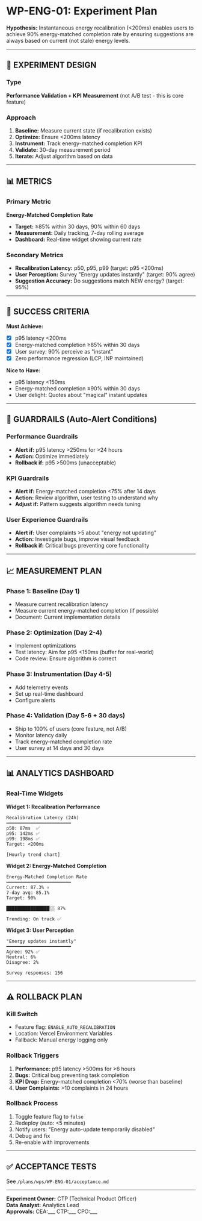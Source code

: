 # WP-ENG-01: Experiment Plan

**Hypothesis:** Instantaneous energy recalibration (<200ms) enables users to achieve 90% energy-matched completion rate by ensuring suggestions are always based on current (not stale) energy levels.

---

## 🧪 EXPERIMENT DESIGN

### Type
**Performance Validation + KPI Measurement** (not A/B test - this is core feature)

### Approach
1. **Baseline:** Measure current state (if recalibration exists)
2. **Optimize:** Ensure <200ms latency
3. **Instrument:** Track energy-matched completion KPI
4. **Validate:** 30-day measurement period
5. **Iterate:** Adjust algorithm based on data

---

## 📊 METRICS

### Primary Metric
**Energy-Matched Completion Rate**
- **Target:** ≥85% within 30 days, 90% within 60 days
- **Measurement:** Daily tracking, 7-day rolling average
- **Dashboard:** Real-time widget showing current rate

### Secondary Metrics
- **Recalibration Latency:** p50, p95, p99 (target: p95 <200ms)
- **User Perception:** Survey "Energy updates instantly" (target: 90% agree)
- **Suggestion Accuracy:** Do suggestions match NEW energy? (target: 95%)

---

## 🎯 SUCCESS CRITERIA

**Must Achieve:**
- [x] p95 latency <200ms
- [x] Energy-matched completion ≥85% within 30 days
- [x] User survey: 90% perceive as "instant"
- [x] Zero performance regression (LCP, INP maintained)

**Nice to Have:**
- p95 latency <150ms
- Energy-matched completion ≥90% within 30 days
- User delight: Quotes about "magical" instant updates

---

## 🚨 GUARDRAILS (Auto-Alert Conditions)

### Performance Guardrails
- **Alert if:** p95 latency >250ms for >24 hours
- **Action:** Optimize immediately
- **Rollback if:** p95 >500ms (unacceptable)

### KPI Guardrails
- **Alert if:** Energy-matched completion <75% after 14 days
- **Action:** Review algorithm, user testing to understand why
- **Adjust if:** Pattern suggests algorithm needs tuning

### User Experience Guardrails
- **Alert if:** User complaints >5 about "energy not updating"
- **Action:** Investigate bugs, improve visual feedback
- **Rollback if:** Critical bugs preventing core functionality

---

## 📈 MEASUREMENT PLAN

### Phase 1: Baseline (Day 1)
- Measure current recalibration latency
- Measure current energy-matched completion (if possible)
- Document: Current implementation details

### Phase 2: Optimization (Day 2-4)
- Implement optimizations
- Test latency: Aim for p95 <150ms (buffer for real-world)
- Code review: Ensure algorithm is correct

### Phase 3: Instrumentation (Day 4-5)
- Add telemetry events
- Set up real-time dashboard
- Configure alerts

### Phase 4: Validation (Day 5-6 + 30 days)
- Ship to 100% of users (core feature, not A/B)
- Monitor latency daily
- Track energy-matched completion rate
- User survey at 14 days and 30 days

---

## 📊 ANALYTICS DASHBOARD

### Real-Time Widgets

**Widget 1: Recalibration Performance**
```
Recalibration Latency (24h)
━━━━━━━━━━━━━━━━━━━━━━━━
p50: 87ms  ✅
p95: 142ms ✅
p99: 198ms ✅
Target: <200ms

[Hourly trend chart]
```

**Widget 2: Energy-Matched Completion**
```
Energy-Matched Completion Rate
━━━━━━━━━━━━━━━━━━━━━━━━
Current: 87.3% ↑
7-day avg: 85.1%
Target: 90%

████████████████░░ 87%

Trending: On track ✅
```

**Widget 3: User Perception**
```
"Energy updates instantly"
━━━━━━━━━━━━━━━━━━━━━━━━
Agree: 92% ✅
Neutral: 6%
Disagree: 2%

Survey responses: 156
```

---

## ⚠️ ROLLBACK PLAN

### Kill Switch
- Feature flag: `ENABLE_AUTO_RECALIBRATION`
- Location: Vercel Environment Variables
- Fallback: Manual energy logging only

### Rollback Triggers
1. **Performance:** p95 latency >500ms for >6 hours
2. **Bugs:** Critical bug preventing task completion
3. **KPI Drop:** Energy-matched completion <70% (worse than baseline)
4. **User Complaints:** >10 complaints in 24 hours

### Rollback Process
1. Toggle feature flag to `false`
2. Redeploy (auto: <5 minutes)
3. Notify users: "Energy auto-update temporarily disabled"
4. Debug and fix
5. Re-enable with improvements

---

## ✅ ACCEPTANCE TESTS

See `/plans/wps/WP-ENG-01/acceptance.md`

---

**Experiment Owner:** CTP (Technical Product Officer)  
**Data Analyst:** Analytics Lead  
**Approvals:** CEA:___ CTP:___ CPO:___

